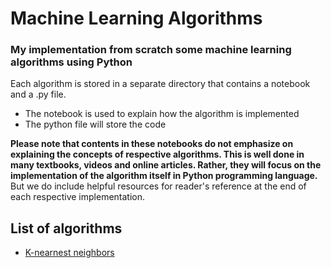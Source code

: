 # Machine Learning Algorithms
### My implementation from scratch some machine learning algorithms using Python

Each algorithm is stored in a separate directory that contains a notebook and a .py file. 
- The notebook is used to explain how the algorithm is implemented
- The python file will store the code

**Please note that contents in these notebooks do not emphasize on explaining the concepts of respective algorithms. This is well done in many textbooks, videos and online articles. Rather, they will focus on the implementation of the algorithm itself in Python programming language.** But we do include helpful resources for reader's reference at the end of each respective implementation.

## List of algorithms
- [K-nearnest neighbors](https://github.com/hoanvu/ml_algorithms/tree/master/k_nearest_neighbor)
